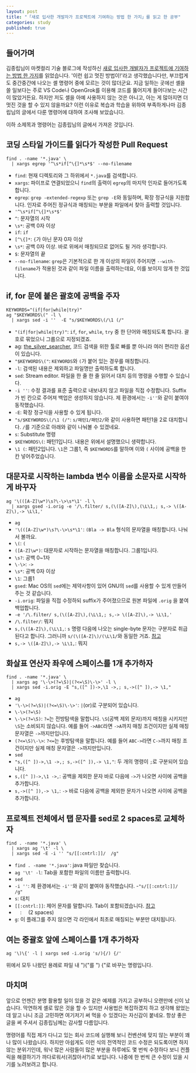 ```yaml
---
layout: post
title: "「새로 입사한 개발자가 프로젝트에 기여하는 방법 한 가지」를 읽고 한 공부"
categories: study
published: true
---
```


## 들어가며

김종립님이 마켓컬리 기술 블로그에 작성하신 [새로 입사한 개발자가 프로젝트에 기여하는 방법 한 가지](https://helloworld.kurly.com/blog/fix-style-with-command/)를 읽었습니다. '이런 쉽고 멋진 방법이!'라고 생각했습니다만, 부끄럽게도 중간중간에 나오는 셸 명령어 중에 모르는 것이 많더군요. 지금 일하는 곳에선 셸을 쓸 일보다는 주로 VS Code나 OpenGrok를 이용해 코드를 뚫어지게 들어다보는 시간이 많았거든요. 하지만 저도 셸을 아예 사용하지 않는 것은 아니고, 아는 게 많아지면 더 멋진 것을 할 수 있지 않을까요? 이런 이유로 복습과 학습을 위하여 부족하게나마 김종립님의 글에서 다룬 명령어에 대하여 조사해 보았습니다.

이하 소제목과 명령어는 김종립님의 글에서 가져온 것입니다.

## 코딩 스타일 가이드를 읽다가 작성한 Pull Request

```shell
find . -name '*.java' \
  | xargs egrep '^\s*if[^\{]*\s*$' --no-filename
```

- `find`: 현재 디렉토리와 그 하위에서 `*.java`를 검색합니다.
- `xargs`: 파이프로 연결되었으니 `find`의 출력이 `egrep`의 마지막 인자로 들어가도록 합니다.
- `egrep`: `grep -extended-regexp` 또는 `grep -E`와 동일하며, 확장 정규식을 지원합니다. 인자로 주어진 정규식과 매칭되는 부분을 파일에서 찾아 출력할 것입니다.
 - `'^\s*if[^\{]*\s*$'`
  - `^`: 문자열의 시작
  - `\s*`: 공백 0자 이상
  - `if`: `if`
  - `[^\{]*`: `{`가 아닌 문자 0자 이상
  - `\s*`: 공백 0자 이상. 바로 위에서 매칭되므로 없어도 될 거라 생각합니다.
  - `$`: 문자열의 끝
 - `--no-filename`: `grep`은 기본적으로 한 개 이상의 파일이 주어지면 `--with-filename`가 적용된 것과 같이 파일 이름을 출력하는데요, 이를 보이지 않게 한 것입니다.

## if, for 문에 붙은 괄호에 공백을 주자

```shell
KEYWORDS="(if|for|while|try)"
ag "$KEYWORDS\(" -l \
  | xargs sed -i ''  -E "s/$KEYWORDS\(/\1 (/"
```

- `"(if|for|while|try)"`: `if`, `for`, `while`, `try` 중 한 단어와 매칭되도록 합니다. 괄호로 묶었으니 그룹으로 지정되겠죠.
- ag: [the_silver_searcher](https://github.com/ggreer/the_silver_searcher), 코드 검색을 위한 툴로 빠를 뿐 아니라 여러 편리한 옵션이 있습니다.
 - `"$KEYWORDS\("`: `KEYWORDS`와 `(`가 붙어 있는 경우를 매칭합니다.
 - `-l`: 검색된 내용은 제외하고 파일명만 출력하도록 합니다.
- `sed`: Stream editor. 파일을 한 줄 한 줄 읽어서 대치 등의 명령을 수행할 수 있습니다.
 - `-i ''`: 수정 결과를 표준 출력으로 내보내지 않고 파일을 직접 수정합니다. Suffix가 빈 칸으로 주어져 백업은 생성하지 않습니다. 제 환경에서는 `-i''`와 같이 붙여야 동작했습니다.
 - `-E`: 확장 정규식을 사용할 수 있게 됩니다.
 - `"s/$KEYWORDS\(/\1 (/"`: `s/패턴1/패턴2/`와 같이 사용하면 패턴1을 2로 대치합니다. `/`를 기준으로 아래와 같이 나눠볼 수 있겠네요.
  - `s`: Substitute 명령
  - `$KEYWORDS\(`: 패턴1입니다. 내용은 위에서 설명했으니 생략합니다.
  - `\1 (`: 패턴2입니다. `\1`은 그룹1, 즉 `$KEYWORDS`를 말하며 이와 `(` 사이에 공백을 한 칸 넣어주었습니다.

## 대문자로 시작하는 lambda 변수 이름을 소문자로 시작하게 바꾸자

```shell
ag '\(([A-Z]\w*)\s?\-\>\s*\1' -l \
  | xargs gsed -i.orig -e '/\.filter/ s,(\([A-Z]\),(\L\1,; s,-> \([A-Z]\),-> \L\1,'
```

- `ag`
 - `'\(([A-Z]\w*)\s?\-\>\s*\1'`: `(Bla -> Bla` 형식의 문자열을 매칭합니다. 나눠서 볼까요.
  - `\(`: `(`
  - `([A-Z]\w*)`: 대문자로 시작하는 문자열을 매칭합니다. 그룹1입니다.
  - `\s?`: 공백 0~1자
  - `\-\>`: `->`
  - `\s*`: 공백 0자 이상
  - `\1`: 그룹1
- `gsed`: Mac OS의 `sed`에는 제약사항이 있어 GNU의 `sed`를 사용할 수 있게 만들어주는 것 같습니다.
 - `-i.orig`: 파일을 직접 수정하되 suffix가 주어졌으므로 원본 파일에 `.orig` 을 붙여 백업합니다.
 - `-e '/\.filter/ s,(\([A-Z]\),(\L\1,; s,-> \([A-Z]\),-> \L\1,'`
  - `/\.filter/`: 뭐지
  - `s,(\([A-Z]\),(\L\1,`: `s` 명령 다음에 나오는 single-byte 문자는 구분자로 취급된다고 합니다. 그러니까 `s/(\([A-Z]\)/(\L\1/`와 동일한 거죠. [참고](https://backreference.org/2010/02/20/using-different-delimiters-in-sed/)
  - `s,-> \([A-Z]\),-> \L\1,`: 뭐지

## 화살표 연산자 좌우에 스페이스를 1개 추가하자

```shell
find . -name '*.java' \
  | xargs ag '\-\>(?=\S)|(?<=\S)\-\>' -l \
  | xargs sed -i.orig -E "s,([^ ])->,\1 ->,; s,->([^ ]),-> \1,"
```

- `ag`
 - `'\-\>(?=\S)|(?<=\S)\-\>'`: `|`(or)로 구분되어 있습니다.
  - `\-\>(?=\S)`
   - `\-\>(?=\S)`: `?=`는 전방탐색을 말합니다. `\S`(공백 제외 문자)까지 매칭을 시키지만 `\S`는 소비되지 않습니다. 예를 들어 `->ABC`라면 `->A`까지 매칭 조건이지만 실제 매칭 문자열은 `->`까지만입니다.
  - `(?<=\S)\-\>`: `?<=`는 후방탐색을 말합니다. 예를 들어 `ABC->`라면 `C->`까지 매칭 조건이지만 실제 매칭 문자열은 `->`까지만입니다.
- `sed`
 - `"s,([^ ])->,\1 ->,; s,->([^ ]),-> \1,"`: 두 개의 명령이 `;`로 구분되어 있습니다.
  - `s,([^ ])->,\1 ->,`: 공백을 제외한 문자 바로 다음에 `->`가 나오면 사이에 공백을 추가합니다.
  - `s,->([^ ]),-> \1,`: `->` 바로 다음에 공백을 제외한 문자가 나오면 사이에 공백을 추가합니다.

## 프로젝트 전체에서 탭 문자를 sed로 2 spaces로 교체하자

```shell
find . -name '*.java' \
  | xargs ag '\t' -l \
  | xargs sed -E -i '' "s/[[:cntrl:]]/  /g"
```

- `find . -name '*.java'`: java 파일만 찾습니다.
- `ag '\t' -l`: Tab을 포함한 파일의 이름만 출력합니다.
- `sed`
 - `-i ''`: 제 환경에서는 `-i''`와 같이 붙여야 동작했습니다.
 -`"s/[[:cntrl:]]/  /g"`
  - `s`: 대치
  - `[[:cntrl:]]`: 제어 문자를 말합니다. Tab이 포함되겠습니다. [참고](https://www.gnu.org/software/sed/manual/sed.html#Character-Classes-and-Bracket-Expressions)
  - `  `: `  `(2 spaces)
  - `g`: 이 플래그를 주지 않으면 각 라인에서 최초로 매칭되는 부분만 대치됩니다.

## 여는 중괄호 앞에 스페이스를 1개 추가하자

```shell
ag '\)\{' -l | xargs sed -i.orig 's/){/) {/'
```

위에서 모두 나왔던 용례로 파일 내 "){"를 ") {"로 바꾸는 명령입니다.

## 마치며

앞으로 언젠간 분명 활용할 일이 있을 것 같은 예제를 가지고 공부하니 오랜만에 신이 났습니다. 막연하게 셸로 많은 것을 할 수 있지만 사용법은 복잡하겠지 하고 생각해 왔었는데 알고 나니 조금 고민하면 여기저기 써 먹을 수 있겠다는 자신감이 붙네요. 항상 좋은 글을 써 주셔서 김종립님께는 감사할 다름입니다.

명령어를 직접 제가 다니고 있는 회사 코드에 실행해 보니 컨벤션에 맞지 않는 부분이 꽤나 많이 나왔습니다. 하지만 아쉽게도 이런 식의 전역적인 코드 수정은 되도록이면 하지 않는 분위기인데, 워낙 많은 사람들이 많은 부분을 하루에도 몇 번씩 수정하다 보니 컨플릭을 해결하기가 까다로워서(귀찮아서?)로 보입니다. 나중에 한 번씩 큰 수정이 있을 시기를 노려보려고 합니다.